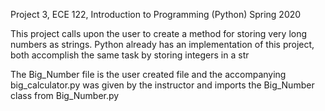 Project 3, ECE 122, Introduction to Programming (Python) Spring 2020

This project calls upon the user to create a method for storing very long numbers as strings. Python already has an implementation of this project, both accomplish the same task by storing integers in a str

The Big_Number file is the user created file and the accompanying big_calculator.py was given by the instructor and imports the Big_Number class from Big_Number.py
